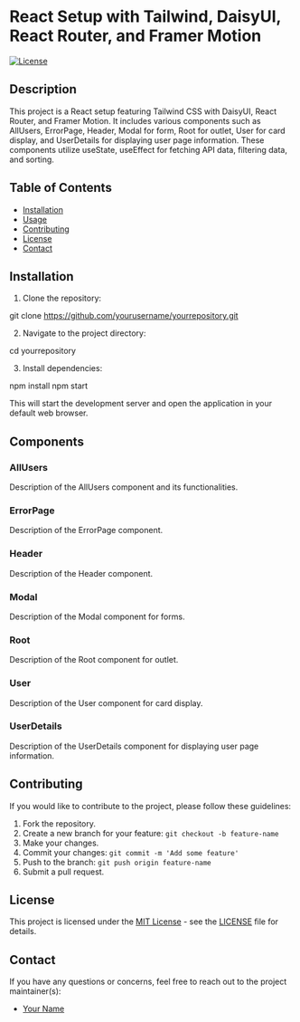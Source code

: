 # React Setup with Tailwind, DaisyUI, React Router, and Framer Motion

[![License](https://img.shields.io/badge/License-MIT-blue.svg)](https://opensource.org/licenses/MIT)

## Description

This project is a React setup featuring Tailwind CSS with DaisyUI, React Router, and Framer Motion. It includes various components such as AllUsers, ErrorPage, Header, Modal for form, Root for outlet, User for card display, and UserDetails for displaying user page information. These components utilize useState, useEffect for fetching API data, filtering data, and sorting.

## Table of Contents

- [Installation](#installation)
- [Usage](#usage)
- [Contributing](#contributing)
- [License](#license)
- [Contact](#contact)

## Installation

1. Clone the repository:

git clone https://github.com/yourusername/yourrepository.git


2. Navigate to the project directory:

cd yourrepository


3. Install dependencies:

npm install npm start


This will start the development server and open the application in your default web browser.

## Components

### AllUsers

Description of the AllUsers component and its functionalities.

### ErrorPage

Description of the ErrorPage component.

### Header

Description of the Header component.

### Modal

Description of the Modal component for forms.

### Root

Description of the Root component for outlet.

### User

Description of the User component for card display.

### UserDetails

Description of the UserDetails component for displaying user page information.

## Contributing

If you would like to contribute to the project, please follow these guidelines:

1. Fork the repository.
2. Create a new branch for your feature: `git checkout -b feature-name`
3. Make your changes.
4. Commit your changes: `git commit -m 'Add some feature'`
5. Push to the branch: `git push origin feature-name`
6. Submit a pull request.

## License

This project is licensed under the [MIT License](https://opensource.org/licenses/MIT) - see the [LICENSE](LICENSE) file for details.

## Contact

If you have any questions or concerns, feel free to reach out to the project maintainer(s):

- [Your Name](mailto:youremail@example.com)
